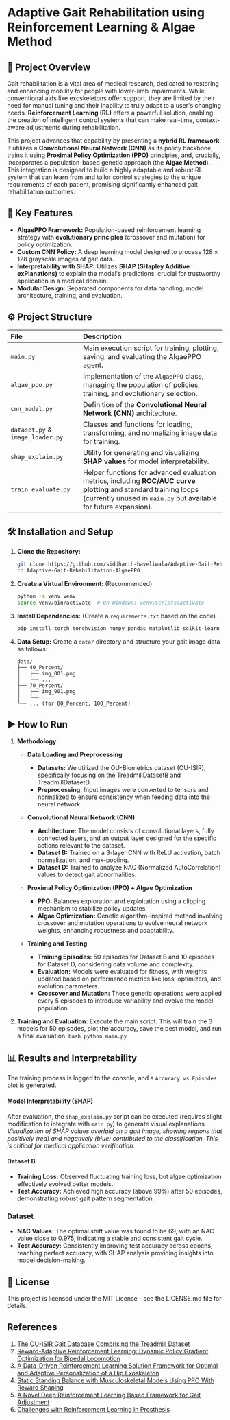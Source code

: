 # Adaptive Gait Rehabilitation using Reinforcement Learning & Algae Method

## 🧠 Project Overview

Gait rehabilitation is a vital area of medical research, dedicated to restoring and enhancing mobility for people with lower-limb impairments. While conventional aids like exoskeletons offer support, they are limited by their need for manual tuning and their inability to truly adapt to a user's changing needs. **Reinforcement Learning (RL)** offers a powerful solution, enabling the creation of intelligent control systems that can make real-time, context-aware adjustments during rehabilitation.

This project advances that capability by presenting a **hybrid RL framework**. It utilizes a **Convolutional Neural Network (CNN)** as its policy backbone, trains it using **Proximal Policy Optimization (PPO)** principles, and, crucially, incorporates a population-based genetic approach (the **Algae Method**). This integration is designed to build a highly adaptable and robust RL system that can learn from and tailor control strategies to the unique requirements of each patient, promising significantly enhanced gait rehabilitation outcomes.

## 🚀 Key Features
* **AlgaePPO Framework:** Population-based reinforcement learning strategy with **evolutionary principles** (crossover and mutation) for policy optimization.
* **Custom CNN Policy:** A deep learning model designed to process $128 \times 128$ grayscale images of gait data.
* **Interpretability with SHAP:** Utilizes **SHAP (SHapley Additive exPlanations)** to explain the model's predictions, crucial for trustworthy application in a medical domain.
* **Modular Design:** Separated components for data handling, model architecture, training, and evaluation.

## ⚙️ Project Structure

| File | Description |
| :--- | :--- |
| `main.py` | Main execution script for training, plotting, saving, and evaluating the AlgaePPO agent. |
| `algae_ppo.py` | Implementation of the `AlgaePPO` class, managing the population of policies, training, and evolutionary selection. |
| `cnn_model.py` | Definition of the **Convolutional Neural Network (CNN)** architecture. |
| `dataset.py` & `image_loader.py` | Classes and functions for loading, transforming, and normalizing image data for training. |
| `shap_explain.py` | Utility for generating and visualizing **SHAP values** for model interpretability. |
| `train_evaluate.py` | Helper functions for advanced evaluation metrics, including **ROC/AUC curve plotting** and standard training loops (currently unused in `main.py` but available for future expansion). |

## 🛠️ Installation and Setup

1.  **Clone the Repository:**
    ```bash
    git clone https://github.com/siddharth-haveliwala/Adaptive-Gait-Rehabilitation-using-Reinforcement-Learning-with-Algae-Optimization.git
    cd Adaptive-Gait-Rehabilitation-AlgaePPO
    ```
2.  **Create a Virtual Environment:** (Recommended)
    ```bash
    python -m venv venv
    source venv/bin/activate  # On Windows: venv\Scripts\activate
    ```
3.  **Install Dependencies:** (Create a `requirements.txt` based on the code)
    ```bash
    pip install torch torchvision numpy pandas matplotlib scikit-learn shap pillow
    ```
4.  **Data Setup:**
    Create a `data/` directory and structure your gait image data as follows:
    ```
    data/
    ├── 40_Percent/
    │   ├── img_001.png
    │   └── ...
    ├── 70_Percent/
    │   ├── img_001.png
    │   └── ...
    └── ... (for 80_Percent, 100_Percent)
    ```

## ▶️ How to Run

1.  **Methodology:**

    - **Data Loading and Preprocessing**

      - **Datasets:** We utilized the OU-Biometrics dataset (OU-ISIR), specifically focusing on the TreadmillDatasetB and TreadmillDatasetD.
      - **Preprocessing:** Input images were converted to tensors and normalized to ensure consistency when feeding data into the neural network.

    - **Convolutional Neural Network (CNN)**

      - **Architecture:** The model consists of convolutional layers, fully connected layers, and an output layer designed for the specific actions relevant to the dataset.
      - **Dataset B:** Trained on a 3-layer CNN with ReLU activation, batch normalization, and max-pooling.
      - **Dataset D:** Trained to analyze NAC (Normalized AutoCorrelation) values to detect gait abnormalities.

    - **Proximal Policy Optimization (PPO) + Algae Optimization**

      - **PPO:** Balances exploration and exploitation using a clipping mechanism to stabilize policy updates.
      - **Algae Optimization:** Genetic algorithm-inspired method involving crossover and mutation operations to evolve neural network weights, enhancing robustness and adaptability.

    - **Training and Testing**

      - **Training Episodes:** 50 episodes for Dataset B and 10 episodes for Dataset D, considering data volume and complexity.
      - **Evaluation:** Models were evaluated for fitness, with weights updated based on performance metrics like loss, optimizers, and evolution parameters.
      - **Crossover and Mutation:** These genetic operations were applied every 5 episodes to introduce variability and evolve the model population.
  
  2.  **Training and Evaluation:**
    Execute the main script. This will train the 3 models for 50 episodes, plot the accuracy, save the best model, and run a final evaluation.
    ```bash python main.py```
   
## 📊 Results and Interpretability

The training process is logged to the console, and a `Accuracy vs Episodes` plot is generated.

#### Model Interpretability (SHAP)
After evaluation, the `shap_explain.py` script can be executed (requires slight modification to integrate with `main.py`) to generate visual explanations. 
*Visualization of SHAP values overlaid on a gait image, showing regions that positively (red) and negatively (blue) contributed to the classification. This is critical for medical application verification.*

#### Dataset B

- **Training Loss:** Observed fluctuating training loss, but algae optimization effectively evolved better models.
- **Test Accuracy:** Achieved high accuracy (above 99%) after 50 episodes, demonstrating robust gait pattern segmentation.

### Dataset

- **NAC Values:** The optimal shift value was found to be 69, with an NAC value close to 0.975, indicating a stable and consistent gait cycle.
- **Test Accuracy:** Consistently improving test accuracy across epochs, reaching perfect accuracy, with SHAP analysis providing insights into model decision-making.

## 📄 License
This project is licensed under the MIT License - see the LICENSE.md file for details.

## References

1. [The OU-ISIR Gait Database Comprising the Treadmill Dataset](https://git-disl.github.io/GTDLBench/datasets/mnist_datasets/)
2. [Reward-Adaptive Reinforcement Learning: Dynamic Policy Gradient Optimization for Bipedal Locomotion](https://arxiv.org/pdf/2107.01908.pdf)
3. [A Data-Driven Reinforcement Learning Solution Framework for Optimal and Adaptive Personalization of a Hip Exoskeleton](https://arxiv.org/ftp/arxiv/papers/2011/2011.06116.pdf)
4. [Static Standing Balance with Musculoskeletal Models Using PPO With Reward Shaping](https://tinyurl.com/mvktmf7z)
5. [A Novel Deep Reinforcement Learning Based Framework for Gait Adjustment](https://arxiv.org/pdf/2107.01908.pdf)
6. [Challenges with Reinforcement Learning in Prosthesis](https://www.mdpi.com/2227-7390/11/1/178)
